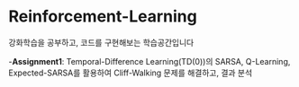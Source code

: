 # Reinforcement-Learning
강화학습을 공부하고, 코드를 구현해보는 학습공간입니다

-**Assignment1**: Temporal-Difference Learning(TD(0))의 SARSA, Q-Learning, Expected-SARSA를 활용하여 Cliff-Walking 문제를 해결하고, 결과 분석
